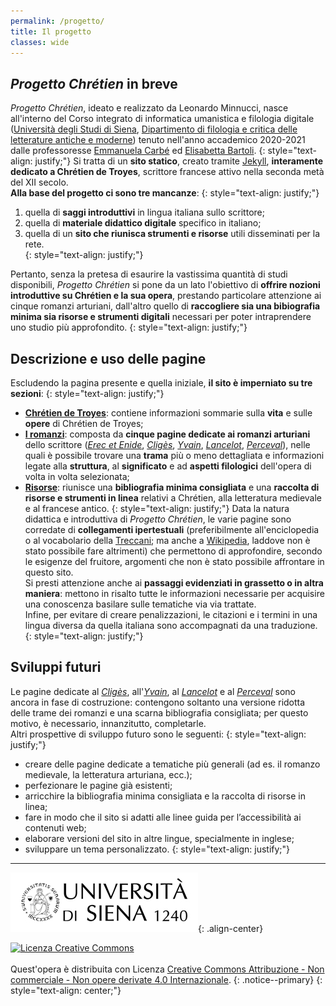 ```yaml
---
permalink: /progetto/
title: Il progetto
classes: wide
---
```


## *Progetto Chrétien* in breve

*Progetto Chrétien*, ideato e realizzato da Leonardo Minnucci, nasce all'interno del Corso integrato di informatica umanistica e filologia digitale ([Università degli Studi di Siena](https://www.unisi.it/ "Visita il sito dell'UniSi"), [Dipartimento di filologia e critica delle letterature antiche e moderne](https://www.dfclam.unisi.it/it "Visita il sito del DFCLAM")) tenuto nell'anno accademico 2020-2021 dalle professoresse [Emmanuela Carbé](https://www.dfclam.unisi.it/it/dipartimento/persone/docenti-contratto/carbe-emmanuela "Visita la pagina della prof.ssa Emmanuela Carbé") ed [Elisabetta Bartoli](https://www.dfclam.unisi.it/it/dipartimento/persone/docenti-ordinari-associati-ricercatori/bartoli-elisabetta "Visita la pagina della prof.ssa Bartoli").
{: style="text-align: justify;"}
Si tratta di un **sito statico**, creato tramite [Jekyll](https://jekyllrb.com/ "Visita il sito di Jekyll"), **interamente dedicato a Chrétien de Troyes**, scrittore francese attivo nella seconda metà del XII secolo. <br />
**Alla base del progetto ci sono tre mancanze**:
{: style="text-align: justify;"}
1. quella di **saggi introduttivi** in lingua italiana sullo scrittore; 
2. quella di **materiale didattico digitale** specifico in italiano;
3. quella di un **sito che riunisca strumenti e risorse** utili disseminati per la rete. <br />
{: style="text-align: justify;"}

Pertanto, senza la pretesa di esaurire la vastissima quantità di studi disponibili, *Progetto Chrétien* si pone da un lato l'obiettivo di 
**offrire nozioni introduttive su Chrétien e la sua opera**, prestando particolare attenzione ai cinque romanzi arturiani, dall'altro quello di 
**raccogliere sia una bibiografia minima sia risorse e strumenti digitali** necessari per poter intraprendere uno studio più approfondito.
{: style="text-align: justify;"}


## Descrizione e uso delle pagine

Escludendo la pagina presente e quella iniziale, **il sito è imperniato su tre sezioni**:
{: style="text-align: justify;"}
- [**Chrétien de Troyes**](/chretien/ "Visita la pagina dedicata a Chrétien de Troyes"): contiene informazioni sommarie sulla **vita** e sulle **opere** di Chrétien de Troyes;
- [**I romanzi**](/erec/ "Visita la pagina dedicata all'Erec et Enide"): composta da **cinque pagine dedicate ai romanzi arturiani** dello scrittore ([*Erec et Enide*](/erec/ "Visita la pagina dedicata all'Erec et Enide"), [*Cligès*](/cliges/ "Visita la pagina dedicata al Cligès"), [*Yvain*](/yvain/ "Visita la pagina dedicata all'Yvain"), [*Lancelot*](/lancelot/ "Visita la pagina dedicata al Lancelot"), [*Perceval*](/perceval/ "Visita la pagina dedicata al Perceval")), nelle quali è possibile trovare una **trama** più o meno dettagliata e informazioni legate alla **struttura**, al **significato** e ad **aspetti filologici** dell'opera di volta in volta selezionata;
- [**Risorse**](/risorse/ "Visita la pagina dedicata alle risorse"): riunisce una **bibliografia minima consigliata** e una **raccolta di risorse e strumenti in linea** relativi a Chrétien, alla letteratura medievale e al francese antico.
{: style="text-align: justify;"}
Data la natura didattica e introduttiva di *Progetto Chrétien*, le varie pagine sono corredate di **collegamenti ipertestuali** (preferibilmente all'enciclopedia o al vocabolario della [Treccani](https://www.treccani.it/ "Visita il sito della Treccani"); ma anche a [Wikipedia](https://it.wikipedia.org/wiki/Pagina_principale "Visita il sito di Wikipedia"), laddove non è stato possibile fare altrimenti) che permettono di approfondire, secondo le esigenze del fruitore, argomenti che non è stato possibile affrontare in questo sito. <br />
Si presti attenzione anche ai **passaggi evidenziati in grassetto o in altra maniera**: mettono in risalto tutte le informazioni necessarie per acquisire una conoscenza basilare sulle tematiche via via trattate. <br />
Infine, per evitare di creare penalizzazioni, le citazioni e i termini in una lingua diversa da quella italiana sono accompagnati da una traduzione. <br />
{: style="text-align: justify;"}


## Sviluppi futuri

Le pagine dedicate al [*Cligès*](/cliges/ "Visita la pagina dedicata al Cligès"), all'[*Yvain*](/yvain/ "Visita la pagina dedicata all'Yvain"), al [*Lancelot*](/lancelot/ "Visita la pagina dedicata al Lancelot") e al [*Perceval*](/perceval/ "Visita la pagina dedicata al Perceval")
sono ancora in fase di costruzione: contengono soltanto una versione ridotta delle trame dei romanzi e una scarna bibliografia consigliata; per questo motivo, è necessario, innanzitutto, completarle. <br />
Altri prospettive di sviluppo futuro sono le seguenti:
{: style="text-align: justify;"}
- creare delle pagine dedicate a tematiche più generali (ad es. il romanzo medievale, la letteratura arturiana, ecc.);
- perfezionare le pagine già esistenti;
- arricchire la bibliografia minima consigliata e la raccolta di risorse in linea;
- fare in modo che il sito si adatti alle linee guida per l’accessibilità ai contenuti web;
- elaborare versioni del sito in altre lingue, specialmente in inglese;
- sviluppare un tema personalizzato.
{: style="text-align: justify;"}


<hr>

![image-center](/assets/images/logo.jpg){: .align-center}

<a rel="license" href="http://creativecommons.org/licenses/by-nc-nd/4.0/"><img alt="Licenza Creative Commons" style="border-width:0" src="https://i.creativecommons.org/l/by-nc-nd/4.0/88x31.png" /></a><br /><br />
Quest'opera è distribuita con Licenza <a rel="license" href="http://creativecommons.org/licenses/by-nc-nd/4.0/">Creative Commons Attribuzione - Non commerciale - Non opere derivate 4.0 Internazionale</a>.
{: .notice--primary}
{: style="text-align: center;"}